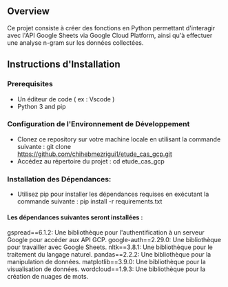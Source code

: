 ## Overview
Ce projet consiste à créer des fonctions en Python permettant d'interagir avec l'API Google Sheets via Google Cloud Platform, ainsi qu'à effectuer une analyse n-gram sur les données collectées.

## Instructions d'Installation
### Prerequisites
- Un éditeur de code ( ex : Vscode ) 
- Python 3 and pip
### Configuration de l'Environnement de Développement
- Clonez ce repository sur votre machine locale en utilisant la commande suivante :
git clone https://github.com/chihebmezrigui1/etude_cas_gcp.git
- Accédez au répertoire du projet :
cd etude_cas_gcp
### Installation des Dépendances:
- Utilisez pip pour installer les dépendances requises en exécutant la commande suivante :
pip install -r requirements.txt
#### Les dépendances suivantes seront installées :
gspread==6.1.2: Une bibliothèque pour l'authentification à un serveur Google pour accéder aux API GCP.
google-auth==2.29.0: Une bibliothèque pour travailler avec Google Sheets.
nltk==3.8.1: Une bibliothèque pour le traitement du langage naturel.
pandas==2.2.2: Une bibliothèque pour la manipulation de données.
matplotlib==3.9.0: Une bibliothèque pour la visualisation de données.
wordcloud==1.9.3: Une bibliothèque pour la création de nuages de mots.
